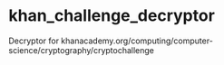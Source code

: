 # khan_challenge_decryptor
Decryptor for khanacademy.org/computing/computer-science/cryptography/cryptochallenge
